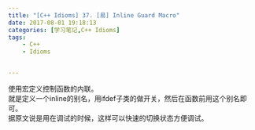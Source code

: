 ```yaml
---
title: "[C++ Idioms] 37. [易] Inline Guard Macro"
date: 2017-08-01 19:18:13
categories: [学习笔记,C++ Idioms]
tags:
    - C++
    - Idioms


---
```

使用宏定义控制函数的内联。  
就是定义一个inline的别名，用ifdef子类的做开关，然后在函数前用这个别名即可。  
据原文说是用在调试的时候，这样可以快速的切换状态方便调试。  